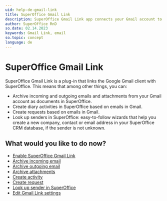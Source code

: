 ```yaml
---
uid: help-de-gmail-link
title: SuperOffice Gmail Link
description: SuperOffice Gmail Link app connects your Gmail account to SuperOffice CRM and helps you work more productively with emails.
author: SuperOffice RnD
so.date: 02.14.2023
keywords: Gmail Link, email
so.topic: concept
language: de
---
```


# SuperOffice Gmail Link

SuperOffice Gmail Link is a plug-in that links the Google Gmail client with SuperOffice. This means that among other things, you can:

* Archive incoming and outgoing emails and attachments from your Gmail account as documents in SuperOffice.
* Create diary activities in SuperOffice based on emails in Gmail.
* Create requests based on emails in Gmail.
* Look up senders in SuperOffice: easy-to-follow wizards that help you create a new company, contact or email address in your SuperOffice CRM database, if the sender is not unknown.

## What would you like to do now?

* [Enable SuperOffice Gmail Link][1]
* [Archive incoming email][3]
* [Archive outgoing email][4]
* [Archive attachments][2]
* [Create activity][5]
* [Create request][6]
* [Look up sender in SuperOffice][7]
* [Edit Gmail Link settings][8]

<!-- Referenced links -->
[1]: install.md
[2]: archive-attachments.md
[3]: email-archive-incoming.md
[4]: email-archive-outgoing.md
[5]: archive-emails-as-activities.md
[6]: archive-emails-as-requests.md
[7]: manage-senders.md
[8]: settings.md

<!-- Referenced images -->

